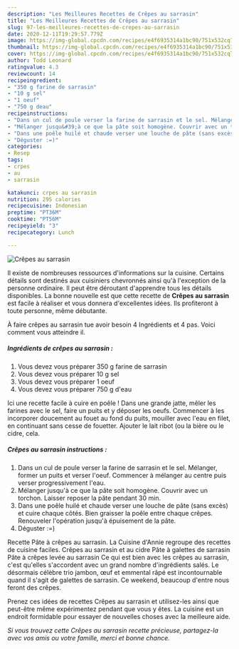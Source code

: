 ```yaml
---
description: "Les Meilleures Recettes de Crêpes au sarrasin"
title: "Les Meilleures Recettes de Crêpes au sarrasin"
slug: 97-les-meilleures-recettes-de-crepes-au-sarrasin
date: 2020-12-11T19:29:57.779Z
image: https://img-global.cpcdn.com/recipes/e4f6935314a1bc90/751x532cq70/crepes-au-sarrasin-photo-principale-de-la-recette.jpg
thumbnail: https://img-global.cpcdn.com/recipes/e4f6935314a1bc90/751x532cq70/crepes-au-sarrasin-photo-principale-de-la-recette.jpg
cover: https://img-global.cpcdn.com/recipes/e4f6935314a1bc90/751x532cq70/crepes-au-sarrasin-photo-principale-de-la-recette.jpg
author: Todd Leonard
ratingvalue: 4.3
reviewcount: 14
recipeingredient:
- "350 g farine de sarrasin"
- "10 g sel"
- "1 oeuf"
- "750 g deau"
recipeinstructions:
- "Dans un cul de poule verser la farine de sarrasin et le sel. Mélanger, former un puits et verser l&#39;oeuf. Commencer à mélanger au centre puis verser progressivement l&#39;eau."
- "Mélanger jusqu&#39;à ce que la pâte soit homogène. Couvrir avec un torchon. Laisser reposer la pâte pendant 30 min."
- "Dans une poêle huilé et chaude verser une louche de pâte (sans excès) et cuire chaque côtés. Bien graisser la poêle entre chaque crêpes. Renouveler l&#39;opération jusqu&#39;à épuisement de la pâte."
- "Déguster :=)"
categories:
- Resep
tags:
- crpes
- au
- sarrasin

katakunci: crpes au sarrasin 
nutrition: 295 calories
recipecuisine: Indonesian
preptime: "PT36M"
cooktime: "PT56M"
recipeyield: "3"
recipecategory: Lunch

---
```



![Crêpes au sarrasin](https://img-global.cpcdn.com/recipes/e4f6935314a1bc90/751x532cq70/crepes-au-sarrasin-photo-principale-de-la-recette.jpg)

Il existe de nombreuses ressources d'informations sur la cuisine. Certains détails sont destinés aux cuisiniers chevronnés ainsi qu'à l'exception de la personne ordinaire. Il peut être déroutant d'apprendre tous les détails disponibles. La bonne nouvelle est que cette recette de <strong> Crêpes au sarrasin </strong> est facile à réaliser et vous donnera d'excellentes idées. Ils profiteront à toute personne, même débutante.

<!--inarticleads1-->

À faire crêpes au sarrasin tue avoir besoin 4 Ingrédients et 4 pas. Voici comment vous atteindre il.

##### Ingrédients de crêpes au sarrasin :

1. Vous devez vous préparer 350 g farine de sarrasin
1. Vous devez vous préparer 10 g sel
1. Vous devez vous préparer 1 oeuf
1. Vous devez vous préparer 750 g d&#39;eau


Ici une recette facile à cuire en poêle ! Dans une grande jatte, mêler les farines avec le sel, faire un puits et y déposer les oeufs. Commencer à les incorporer doucement au fouet au fond du puits, mouiller avec l&#39;eau en filet, en continuant sans cesse de fouetter. Ajouter le lait ribot (ou la bière ou le cidre, cela. 

<!--inarticleads2-->

##### Crêpes au sarrasin instructions :

1. Dans un cul de poule verser la farine de sarrasin et le sel. Mélanger, former un puits et verser l&#39;oeuf. Commencer à mélanger au centre puis verser progressivement l&#39;eau.
1. Mélanger jusqu&#39;à ce que la pâte soit homogène. Couvrir avec un torchon. Laisser reposer la pâte pendant 30 min.
1. Dans une poêle huilé et chaude verser une louche de pâte (sans excès) et cuire chaque côtés. Bien graisser la poêle entre chaque crêpes. Renouveler l&#39;opération jusqu&#39;à épuisement de la pâte.
1. Déguster :=)


Recette Pâte à crêpes au sarrasin. La Cuisine d&#39;Annie regroupe des recettes de cuisine faciles. Crêpes au sarrasin et au cidre Pâte à galettes de sarrasin Pâte à crêpes levée au sarrasin Ce qui est bien avec les crêpes au sarrasin, c&#39;est qu&#39;elles s&#39;accordent avec un grand nombre d&#39;ingrédients salés. Le désormais célèbre trio jambon, œuf et emmental râpé est incontournable quand il s&#39;agit de galettes de sarrasin. Ce weekend, beaucoup d&#39;entre nous feront des crêpes. 

<!--inarticleads1-->

<p>
Prenez ces idées de recettes Crêpes au sarrasin et utilisez-les ainsi que peut-être même expérimentez pendant que vous y êtes. La cuisine est un endroit formidable pour essayer de nouvelles choses avec la meilleure aide.
</p>

<p>
<i>Si vous trouvez cette Crêpes au sarrasin recette précieuse, partagez-la avec vos amis ou votre famille, merci et bonne chance.</i>
</p>

